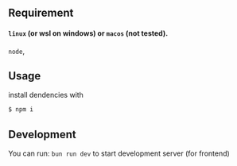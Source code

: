 ## Requirement

#### `linux` (or wsl on windows) or `macos` (not tested).

`node`,

## Usage

install dendencies with
```bash
$ npm i
```

## Development

You can run: `bun run dev` 
to start development server (for frontend)

